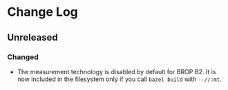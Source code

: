 # Change Log

## Unreleased

### Changed

* The measurement technology is disabled by default for BROP B2. It is now included in the filesystem only if you call
`bazel build` with `--//:mt`.
